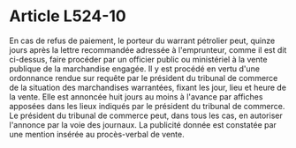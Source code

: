 # Article L524-10

En cas de refus de paiement, le porteur du warrant pétrolier peut, quinze jours après la lettre recommandée adressée à l'emprunteur, comme il est dit ci-dessus, faire procéder par un officier public ou ministériel à la vente publique de la marchandise engagée. Il y est procédé en vertu d'une ordonnance rendue sur requête par le président du tribunal de commerce de la situation des marchandises warrantées, fixant les jour, lieu et heure de la vente. Elle est annoncée huit jours au moins à l'avance par affiches apposées dans les lieux indiqués par le président du tribunal de commerce. Le président du tribunal de commerce peut, dans tous les cas, en autoriser l'annonce par la voie des journaux. La publicité donnée est constatée par une mention insérée au procès-verbal de vente.
